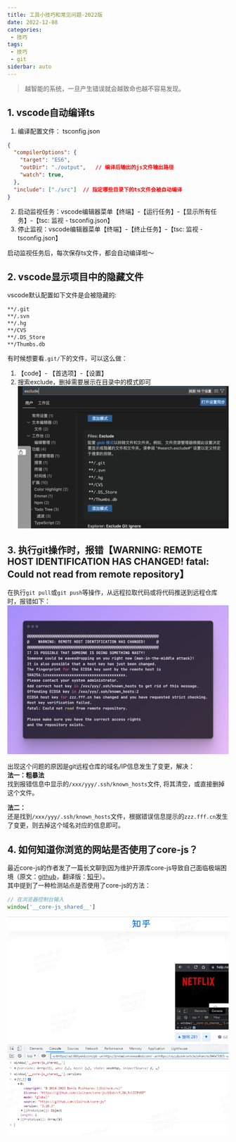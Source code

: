 ```yaml
---
title: 工具小技巧和常见问题-2022版
date: 2022-12-08
categories:
 - 技巧  
tags:
 - 技巧  
 - git
siderbar: auto
---
```


> 越智能的系统，一旦产生错误就会越致命也越不容易发现。

 ## 1. vscode自动编译ts
1. 编译配置文件： tsconfig.json 
```json
{
  "compilerOptions": {
    "target": "ES6",
    "outDir": "./output",   // 编译后输出的js文件输出路径
    "watch": true,
  },
  "include": ["./src"]  // 指定哪些目录下的ts文件会被自动编译
}
```   
2. 启动监视任务：vscode编辑器菜单【终端】-【运行任务】-【显示所有任务】-【tsc: 监视 - tsconfig.json】  
3. 停止监视：vscode编辑器菜单【终端】-【终止任务】-【tsc: 监视 - tsconfig.json】 

启动监视任务后，每次保存ts文件，都会自动编译啦～

 ## 2. vscode显示项目中的隐藏文件
 vscode默认配置如下文件是会被隐藏的:   
 ```
 **/.git
 **/.svn
 **/.hg
 **/CVS
 **/.DS_Store
 **/Thumbs.db
 ```  
 有时候想要看`.git/`下的文件，可以这么做：
 1. 【code】- 【首选项】-【设置】  
 2. 搜索exclude，删掉需要展示在目录中的模式即可  
 ![](../images/skill-001.png) 

 ## 3. 执行git操作时，报错【WARNING: REMOTE HOST IDENTIFICATION HAS CHANGED! fatal: Could not read from remote repository】  
在执行`git pull`或`git push`等操作，从远程拉取代码或将代码推送到远程仓库时，报错如下：   
 ![](../images/skill-002.png)   

 出现这个问题的原因是git远程仓库的域名/IP信息发生了变更，解决：    
 **法一：粗暴法**    
 找到报错信息中显示的`/xxx/yyy/.ssh/known_hosts`文件, 将其清空，或直接删掉这个文件。  

 **法二：**   
 还是找到`/xxx/yyy/.ssh/known_hosts`文件，根据错误信息提示的`zzz.fff.cn`发生了变更，则去掉这个域名对应的信息即可。

 ## 4. 如何知道你浏览的网站是否使用了core-js？
 最近core-js的作者发了一篇长文聊到因为维护开源库core-js导致自己面临极端困境（原文：[github](https://github.com/zloirock/core-js/blob/master/docs/2023-02-14-so-whats-next.md)，翻译版：[知乎](https://zhuanlan.zhihu.com/p/606834790)）。  
 其中提到了一种检测站点是否使用了core-js的方法：  
 ```js
 // 在浏览器控制台输入
 window['__core-js_shared__']
 ```  

![](../images/skill-003.png)



